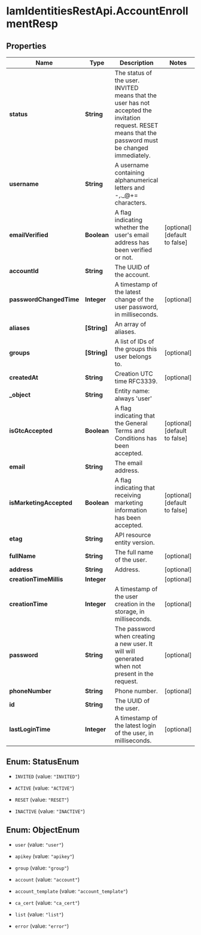 # IamIdentitiesRestApi.AccountEnrollmentResp

## Properties
Name | Type | Description | Notes
------------ | ------------- | ------------- | -------------
**status** | **String** | The status of the user. INVITED means that the user has not accepted the invitation request. RESET means that the password must be changed immediately. | 
**username** | **String** | A username containing alphanumerical letters and -,._@+&#x3D; characters. | 
**emailVerified** | **Boolean** | A flag indicating whether the user&#39;s email address has been verified or not. | [optional] [default to false]
**accountId** | **String** | The UUID of the account. | 
**passwordChangedTime** | **Integer** | A timestamp of the latest change of the user password, in milliseconds. | [optional] 
**aliases** | **[String]** | An array of aliases. | 
**groups** | **[String]** | A list of IDs of the groups this user belongs to. | [optional] 
**createdAt** | **String** | Creation UTC time RFC3339. | [optional] 
**_object** | **String** | Entity name: always &#39;user&#39; | 
**isGtcAccepted** | **Boolean** | A flag indicating that the General Terms and Conditions has been accepted. | [optional] [default to false]
**email** | **String** | The email address. | 
**isMarketingAccepted** | **Boolean** | A flag indicating that receiving marketing information has been accepted. | [optional] [default to false]
**etag** | **String** | API resource entity version. | 
**fullName** | **String** | The full name of the user. | [optional] 
**address** | **String** | Address. | [optional] 
**creationTimeMillis** | **Integer** |  | [optional] 
**creationTime** | **Integer** | A timestamp of the user creation in the storage, in milliseconds. | [optional] 
**password** | **String** | The password when creating a new user. It will will generated when not present in the request. | [optional] 
**phoneNumber** | **String** | Phone number. | [optional] 
**id** | **String** | The UUID of the user. | 
**lastLoginTime** | **Integer** | A timestamp of the latest login of the user, in milliseconds. | [optional] 


<a name="StatusEnum"></a>
## Enum: StatusEnum


* `INVITED` (value: `"INVITED"`)

* `ACTIVE` (value: `"ACTIVE"`)

* `RESET` (value: `"RESET"`)

* `INACTIVE` (value: `"INACTIVE"`)




<a name="ObjectEnum"></a>
## Enum: ObjectEnum


* `user` (value: `"user"`)

* `apikey` (value: `"apikey"`)

* `group` (value: `"group"`)

* `account` (value: `"account"`)

* `account_template` (value: `"account_template"`)

* `ca_cert` (value: `"ca_cert"`)

* `list` (value: `"list"`)

* `error` (value: `"error"`)




